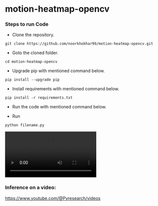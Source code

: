 # motion-heatmap-opencv



### Steps to run Code
- Clone the repository.
```
git clone https://github.com/noorkhokhar99/motion-heatmap-opencv.git
```
- Goto the cloned folder.
```
cd motion-heatmap-opencv

```
- Upgrade pip with mentioned command below.
```
pip install --upgrade pip
```
- Install requirements with mentioned command below.
```
pip install -r requirements.txt
```
- Run the code with mentioned command below.

 - Run 
 
`python filename.py`


<video src="https://user-images.githubusercontent.com/34125851/220031062-29dd61ed-29b3-4f8a-b15b-b07d934f13fd.mp4
"></video>





### Inference on a video:
https://www.youtube.com/@Pyresearch/videos
